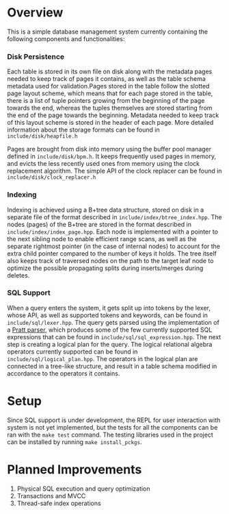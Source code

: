 # Overview
This is a simple database management system currently containing the following components and functionalities:
### Disk Persistence
Each table is stored in its own file on disk along with the metadata pages needed to keep track of pages it contains, as well as the table schema metadata used for validation.Pages stored in the table follow the slotted page layout scheme, which means that for each page stored in the table, there is a list of tuple pointers growing from the beginning of the page towards the end, whereas the tuples themselves are stored starting from the end of the page towards the beginning. Metadata needed to keep track of this layout scheme is stored in the header of each page. More detailed information about the storage formats can be found in `include/disk/heapfile.h`

Pages are brought from disk into memory using the buffer pool manager defined in `include/disk/bpm.h`. It keeps frequently used pages in memory, and evicts the less recently used ones from memory using the clock replacement algorithm. The simple API of the clock replacer can be found in `include/disk/clock_replacer.h`

### Indexing
Indexing is achieved using a B+tree data structure, stored on disk in a separate file of the format described in `include/index/btree_index.hpp`. The nodes (pages) of the B+tree are stored in the format described in `include/index/index_page.hpp`. Each node is implemented with a pointer to the next sibling node to enable efficient range scans, as well as the separate rightmost pointer (in the case of internal nodes) to account for the extra child pointer compared to the number of keys it holds. The tree itself also keeps track of traversed nodes on the path to the target leaf node to optimize the possible propagating splits during inserts/merges during deletes.

### SQL Support
When a query enters the system, it gets split up into tokens by the lexer, whose API, as well as supported tokens and keywords, can be found in `include/sql/lexer.hpp`. The query gets parsed using the implementation of a [Pratt parser](https://journal.stuffwithstuff.com/2011/03/19/pratt-parsers-expression-parsing-made-easy/), which produces some of the few currently supported SQL expressions that can be found in `include/sql/sql_expression.hpp`. The next step is creating a logical plan for the query. The logical relational algebra operators currently supported can be found in `include/sql/logical_plan.hpp`. The operators in the logical plan are connected in a tree-like structure, and result in a table schema modified in accordance to the operators it contains.

# Setup
Since SQL support is under development, the REPL for user interaction with system is not yet implemented, but the tests for all the components can be ran with the `make test` command. The testing libraries used in the project can be installed by running `make install_pckgs`. 

# Planned Improvements
1. Physical SQL execution and query optimization
2. Transactions and MVCC
3. Thread-safe index operations
